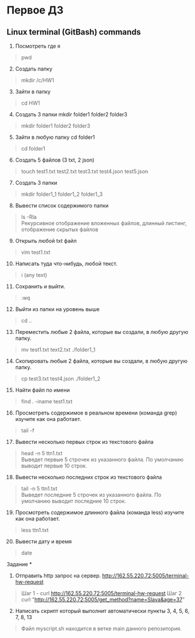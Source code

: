 # Первое ДЗ 
## Linux terminal (GitBash) commands

1. Посмотреть где я 

> pwd

2. Создать папку 

> mkdir /c/HW1

3. Зайти в папку 

> cd HW1

4. Создать 3 папки mkdir folder1 folder2 folder3

> mkdir folder1 folder2 folder3

5. Зайти в любую папку cd folder1

> cd folder1

6. Создать 5 файлов (3 txt, 2 json) 

> touch test1.txt test2.txt test3.txt test4.json test5.json

7. Создать 3 папки

> mkdir folder1_1 folder1_2 folder1_3

8. Вывести список содержимого папки

> ls -Rla  
> Рекурсивное отображение вложенных файлов, длинный листинг, отображение скрытых файлов

9. Открыть любой txt файл 

> vim test1.txt

10. Написать туда что-нибудь, любой текст. 

> i (any text)

11. Сохранить и выйти. 

> :wq

12. Выйти из папки на уровень выше 

> cd ..

13. Переместить любые 2 файла, которые вы создали, в любую другую папку. 

> mv test1.txt text2.txt ./folder1_1

14. Скопировать любые 2 файла, которые вы создали, в любую другую папку. 

> cp test3.txt test4.json ./folder1_2

15. Найти файл по имени

> find . -iname test1.txt

16. Просмотреть содержимое в реальном времени (команда grep) изучите как она работает. 

> tail -f

17. Вывести несколько первых строк из текстового файла 

> head -n 5 ttn1.txt  
> Выведет первые 5 строчек из указанного файла. По умолчанию выводит первые 10 строк.

18. Вывести несколько последних строк из текстового файла

> tail -n 5 ttn1.txt  
> Выведет последние 5 строчек из указанного файла. По умолчанию выводит последние 10 строк.

19. Просмотреть содержимое длинного файла (команда less) изучите как она работает.

> less ttn1.txt

20. Вывести дату и время

> date



Задание *
1. Отправить http запрос на сервер. http://162.55.220.72:5005/terminal-hw-request  

> Шаг 1 - curl http://162.55.220.72:5005/terminal-hw-request
> Шаг 2 curl "http://162.55.220.72:5005/get_method?name=Slava&age=37"

2. Написать скрипт который выполнит автоматически пункты 3, 4, 5, 6, 7, 8, 13  

> Файл myscript.sh находится в ветке main данного репозитория.
